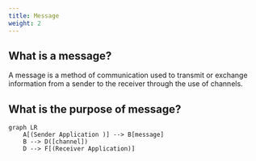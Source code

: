 ```yaml
---
title: Message
weight: 2
---
```


## What is a message?
A message is a method of communication used to transmit or exchange information from a sender to the receiver through the use of channels.

## What is the purpose of message?




``` mermaid
graph LR
    A[(Sender Application )] --> B[message]
    B --> D([channel])
    D --> F[(Receiver Application)]
  
```
